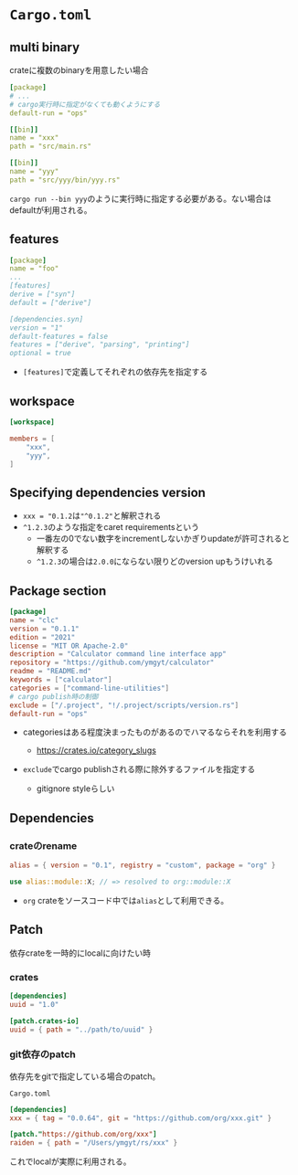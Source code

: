 # `Cargo.toml`

## multi binary

crateに複数のbinaryを用意したい場合

```yaml
[package]
# ...
# cargo実行時に指定がなくても動くようにする 
default-run = "ops"

[[bin]]
name = "xxx"
path = "src/main.rs"

[[bin]]
name = "yyy"
path = "src/yyy/bin/yyy.rs"
```

`cargo run --bin yyy`のように実行時に指定する必要がある。ない場合はdefaultが利用される。


## features

```yaml
[package]
name = "foo"
...
[features] 
derive = ["syn"]
default = ["derive"]

[dependencies.syn]
version = "1"
default-features = false
features = ["derive", "parsing", "printing"]
optional = true
```

* `[features]`で定義してそれぞれの依存先を指定する

## workspace

```toml
[workspace]

members = [
    "xxx",
    "yyy",
]
```

## Specifying dependencies version

* `xxx = "0.1.2`は`"^0.1.2"`と解釈される
* `^1.2.3`のような指定をcaret requirementsという
    * 一番左の0でない数字をincrementしないかぎりupdateが許可されると解釈する
    * `^1.2.3`の場合は`2.0.0`にならない限りどのversion upもうけいれる


## Package section

```toml
[package]
name = "clc"
version = "0.1.1"
edition = "2021"
license = "MIT OR Apache-2.0"
description = "Calculator command line interface app"
repository = "https://github.com/ymgyt/calculator"
readme = "README.md"
keywords = ["calculator"]
categories = ["command-line-utilities"]
# cargo publish時の制御
exclude = ["/.project", "!/.project/scripts/version.rs"]
default-run = "ops"
```

* categoriesはある程度決まったものがあるのでハマるならそれを利用する
  * https://crates.io/category_slugs

* `exclude`でcargo publishされる際に除外するファイルを指定する
  * gitignore styleらしい

## Dependencies

### crateのrename

```toml
alias = { version = "0.1", registry = "custom", package = "org" }
```

```rust
use alias::module::X; // => resolved to org::module::X
```

* `org` crateをソースコード中では`alias`として利用できる。

## Patch

依存crateを一時的にlocalに向けたい時

### crates

```toml
[dependencies]
uuid = "1.0"

[patch.crates-io]
uuid = { path = "../path/to/uuid" }
```

### git依存のpatch

依存先をgitで指定している場合のpatch。

`Cargo.toml`
```toml
[dependencies]
xxx = { tag = "0.0.64", git = "https://github.com/org/xxx.git" }

[patch."https://github.com/org/xxx"]
raiden = { path = "/Users/ymgyt/rs/xxx" }
```

これでlocalが実際に利用される。
